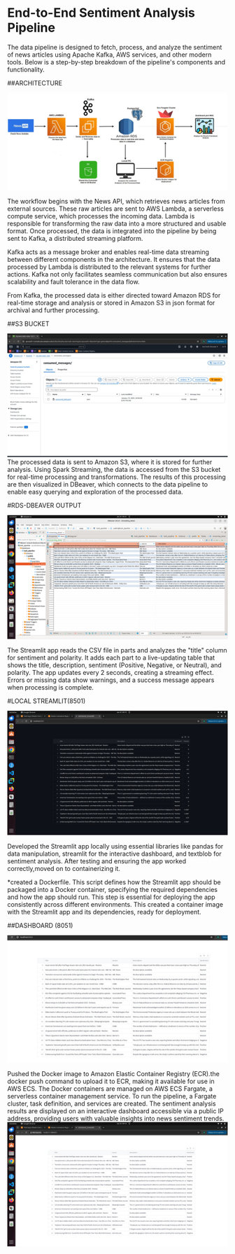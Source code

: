 # End-to-End Sentiment Analysis Pipeline

The data pipeline is designed to fetch, process, and analyze the sentiment of news articles using Apache Kafka, AWS services, and other modern tools. Below is a step-by-step breakdown of the pipeline's components and functionality.

##ARCHITECTURE

![Architecture](https://github.com/nishamath/ETL_SENTIMENT_ANALYSIS/blob/main/IMAGES/Architecture.jpeg)

 The workflow begins with the News API, which retrieves news articles from external sources. These raw articles are sent to AWS Lambda, a serverless compute service, which processes the incoming data. Lambda is responsible for transforming the raw data into a more structured and usable format. Once processed, the data is integrated into the pipeline by being sent to Kafka, a distributed streaming platform.

Kafka acts as a message broker and enables real-time data streaming between different components in the architecture. It ensures that the data processed by Lambda is distributed to the relevant systems for further actions. Kafka not only facilitates seamless communication but also ensures scalability and fault tolerance in the data flow.

From Kafka, the processed data is either directed toward Amazon RDS for real-time storage and analysis or stored in Amazon S3  in json format for archival and further processing.

##S3 BUCKET

![Architecture](https://github.com/nishamath/ETL_SENTIMENT_ANALYSIS/blob/main/IMAGES/s3_output.jpeg)
The processed data is sent to Amazon S3, where it is stored for further analysis. Using Spark Streaming, the data is accessed from the S3 bucket for real-time processing and transformations. The results of this processing are then visualized in DBeaver, which connects to the data pipeline to enable easy querying and exploration of the processed data.

#RDS-DBEAVER OUTPUT

![Architecture](https://github.com/nishamath/ETL_SENTIMENT_ANALYSIS/blob/main/IMAGES/Dbeaver_output.png)

The Streamlit app reads the CSV file in parts and analyzes the "title" column for sentiment and polarity. It adds each part to a live-updating table that shows the title, description, sentiment (Positive, Negative, or Neutral), and polarity. The app updates every 2 seconds, creating a streaming effect. Errors or missing data show warnings, and a success message appears when processing is complete.

#LOCAL STREAMLIT(8501)

![Architecture](https://github.com/nishamath/ETL_SENTIMENT_ANALYSIS/blob/main/IMAGES/Local_streamlit.png)

Developed the Streamlit app locally using essential libraries like pandas for data manipulation, streamlit for the interactive dashboard, and textblob for sentiment analysis. After testing and ensuring the app worked correctly,moved on to containerizing it.

*created a Dockerfile. This script defines how the Streamlit app should be packaged into a Docker container, specifying the required dependencies and how the app should run. This step is 
 essential for deploying the app consistently across different environments. This created a container image with the Streamlit app and its dependencies, ready for deployment.

 
 ##DASHBOARD (8051)
 
![Architecture](https://github.com/nishamath/ETL_SENTIMENT_ANALYSIS/blob/main/IMAGES/Docker%20Image.jpeg)

Pushed the Docker image to Amazon Elastic Container Registry (ECR).the docker push command to upload it to ECR, making it available for use in AWS ECS.
The Docker containers are managed on AWS ECS Fargate, a serverless container management service. To run the pipeline, a Fargate cluster, task definition, and services are created.
The sentiment analysis results are displayed on an interactive dashboard accessible via a public IP address, providing users with valuable insights into news sentiment trends.
![Architecture](https://github.com/nishamath/ETL_SENTIMENT_ANALYSIS/blob/main/IMAGES/Dashboard(8051).png)













